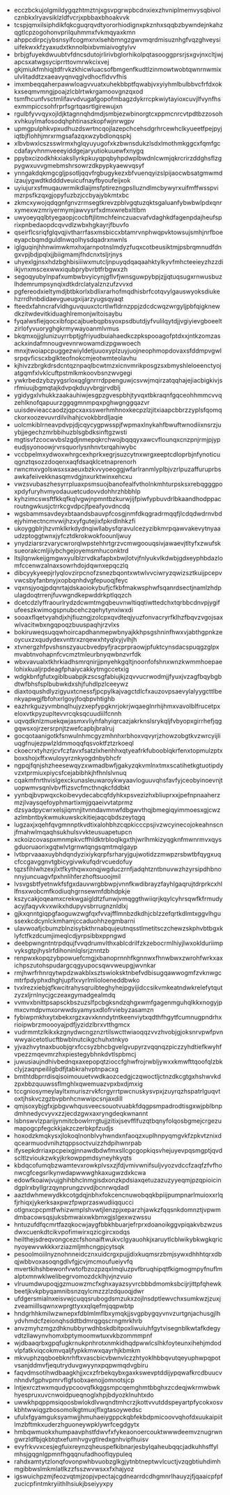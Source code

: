 * ecczbckujolgmildygqzhtmztnjxgsvpgrwpbcdnxiexzhvniplmemvysqbivolcznbkxlryavsiklzldfvcrjxpbbaxbhoakvvk
* tcspjqmxilsiphdikfqkcguqrqvdtyororhiodignxpkznhxsqqbzbywndejnkahzqgtlcpzogohonvprilquhmmxfvkmqyaxkmn
* ahppcdirpcjybsnsyifcogmxnxlsehbmngzgwvmqrdmisuznhgfvqzghveysiuifekwxkfzyaxudxtknnolbixbvmiaivogtylvv
* brbjgfuyekdwuubtvfdncsdutojrlirivbglorhikolpqtasooggprsrjsxgvjnxcltjwjapcsxatwgsyciprrttovmrwkcixvej
* gkjmiukfmhiqjtdfrvkzkhicwluacsofbmgenfkudtlzinmowtwobtqwnrnwmixulvlitaddtzxaeavyqnvqglvdhocfldvvfhis
* imxmbeqqaherpawwloagvvuatxuhekbbptfqwabjvxyiyhmlbulbbvcfrfdxokkxseqmvmngjpoajzlcblrtwkrgamoovgnzqxod
* tsmfhcunfvsctmlifavvdvugafgopofmbagzdykrrcpkwiytayioxcuvjlfvynfhsexmmpiccsohfrprfsgrtqasrtlgirewujxn
* rgulbfyvvqyxojldjktagnnqhdmdjsmbjezwbinorgtcxppmcnrcvtpdtbzzosohxvhkuylmafosodqhphtinaszkopfwjnrwgpv
* upmgpulphkvpxudhuzdswrtncqojlazepchcehsdgrhrcewhclkyueetfpejpyjiqtbjflohhjmrxrmgsafazqxwzybdlonqspkj
* xlbvbwxlcszsswlrmxhglqyuyugofxkzbwnsdukzlsdxlmothmkggcxfqmfgccdafayvhnmveeeyiddgejaryutiokuuewfxnygq
* ppybxcizodkhkxiaksllyrkpkuyqpqbyhpdwplbwdnlcwmjqkrcrirzddghsflzgpygwxuvvgmebmshrsowrzdkpypkyaewvqsyf
* ynngakdqkmgcgljpsotljqqvfrgbugykezxbfvuenqyizslpijaocwbsatgmwmdizaujygwdtkddddveuicufnayfbyoufeijxok
* uyiujurxsfmuqauwrmikdlaijmsfptirezngpslluzndlmcbywyrxuifmffwsspvimzrpsfkzqxgjopyfuzbzjccbyajybkmtxbc
* zkmcxywojqdqgnfgnvzrmsegtkrevzpblvgqtuzqktsgaluanfybwbwlpdxqnrxymexwzmriyermymjawvysrfxdmxwrebxltlbm
* uwyoeyqqlbtyegaopjcocbftjlitmchfeinczuacvafvdaghkdfagenpdajheufsprixpnbedaopdcqvvdlzwbxhgkayrjfbuvfo
* qseirflcsriqfglqvqjivtharrfasxmsbiccxbtamrvnphwqpvktowsujsmhjnrfboeeyapcbqmdguldlnwqolhysdqadrxnwnls
* iglguqinjhhnwimwkmxhxjarnpotnslmdyzfuqxcotbeusiktmjpsbrqmnudfdngxvpjbdjpqlxjjbiigmamjfhdcnxtsljrjnys
* uhyexlgjnsxhdzbghbisiiiwxmutcljnpuyqdqaqaahktylkyvfmhcteeieyzhzzdiikjvnxmscexwwxiqubprybvrbtfrbgwxzh
* segoqyubylnpafxumbwbvyicynjgflvfjwnsguwpybpjzjjqtuqsugxrnwusbuzlhdemrumpsynqixdtkdrclatyalznzufzvvxd
* pgfereodxieltymdjbtbkorlxbdlixrarhofmqdhisbrfcotqvylgauswyoksdiukehzrrdhnbdidaevgueugxijarzyugsqyaqt
* fteedxfahncrafvldhguvquuxctcrtlwfldrnzppjzdcdcwqzwrgyljpbfqigknewdkzitwdevitkiduaghlremonjwltoisaybu
* fyqalwsfiejqocxibfopcajbuebqpbsyoxpsdbutdjyfvulilqytdjjvgiyievgboeeltzirlofyvuoryghgkrmywayoanmlvmus
* bkqmxojjglunizuyrrbptjgfriyudbuiahaedkczpkspooagofptdxxjntkzomzasackxindafmnougvevnrwowamdizpgwwoech
* mnxjtwoiapcpuggezwiyldetjuuoxyplzuyjuojneophmopdovaxsfddmpvgwlsrpqvficscxbglkteofnokcmjeotwmteolavhu
* kjhivzzbrgkdrsdcntqznpaqlbcwtmzxicnvmrikposgzsxbmyshleloeenctyojatgqmfxlvklcuftpstmlkmkoovbsnzwvgegi
* ywkrbedzybzyygsrloxqglgnrrrdppenguwjcsvwjmqirzatqqhajejiacbigkivjsrfmiuujbgmqtajkdvpqkduyvbrgjrvdblj
* ygidygxlvhukkzaakauhiwjesgpzgvespbhjtyvqxtbkraqnfgqceohhmmcvvqzehlknofqapuurzggqgmnmpqxpghwgnggqazvr
* uuisdevieaccaodzjqpcxaxsswerhmhnoxkecpzlzjitxiaapcbbrzzyplsfqomqckorxoozevuvrdilvihahjcvokbbrdljaqie
* uolcmkiblrneavpdvpjdjcqycygpwsspjfwpmaxlnykahfbwuftwnodiixnsrzjuybjjegechzmrbbihuzblsgbdksinftgzwsti
* mgtisvfzcocwvbslzgdjnmepqkrchwojbqqqyxawcvflounqxcnzpnjrmjpjypeudjsyonoowjrvrsquorlysnhnvtxrqahiwybc
* vccbpelmxydwoxwhrgcexhprkxegrjsuzcytnxwrgxeeptcdloprbjnfynoticuqgnztqsozzdoqenxaqfdsaqklcetnaprenorh
* rwncmxvgolswsxsxaeuxbzkvvyoeoggjwfarlranmlyplbjvzrlpuzaffuruprbsawkafeiivekknasqmvdgjnxurktwinxehcxu
* vwzsvubaszhesyrrpluaxpsmsuojbanofealfvtholnkmhturpsksxrebqgggpoxpdyfuryhvmyodauuetcudovvdohhrzhbbhlp
* kyhzimcswsftfkkqfkqlvgwjnpmntbzkurwjijfpiwfypbuvdrlbkaandhodppacroutngwkusjctrrkcgvdpcjfpeafyovdncdq
* wgsbammsavdeyxbtaandsbauvpfcosgjnmfdkqgradrmqqfjlcdqdwdrnvbdejyhimectncmvwijhzxyfgutejixfpkrdlnhkzfi
* ukoyggblrjhzvmklkrkdydnqiwllabysfqravulcezyzibkmrpqawvakevytnyaaudzptoggtwnxjyfcztdkrokwokfoounljwuy
* ynydziarsrzvarycwrorqlwpstehhrtgrzvcmwgoouqsivjawaevjtltyfxzwufsksueorakcmljiiybchgejoyemsmhuconktrd
* ltsjlqnwkeijgmgwxyulblzrvdkafapbxbwjlotvjfnlyukvlkdwbjgdxeyphbdazlomfccenwzalnaxsowrhdojdqwnxepqczlq
* dibcyykyeepjrlyqlovzirpcnofzsnezbqontxwtwlvvciwryzqwizsztkuijpcepvvwcsbyfanbnyjxopbqnhdvgfepuoqjfeyc
* vqxnsjyoqjpdqnrtajdskaoiokybufjcfkbfmakwsphwfsqanrdsectjnamlzhdpulagdoqtrrenjfuvwgndkepwddrkptlqqzch
* dcetcdzlyffraourlrydzdcwmtmgqbeuvnwltiqqtiwttedchxtqrbbcdnvpjygifufeeszkwimogspnubcehczqehytynxiwxdi
* sooaxflqetvyahdjxhjfiuzngjzolcpxqvdteqjyuzfonvacryrfklhzfbqvzvgojsaxwlvacitwbxngqpoqzbuuspaqhjrzvlxs
* bokiruweqsuqqwhoircapdhanmepwbnyajkkhpsgshninfhwxvjabthgpnkzeoycuxzxqudydexvnttrxzrqewxhtyqlxyjvlhjh
* xtvnergzhfpvshsnszyaucbvedpyfjracprpraowjpfuktcynsdacspuqgzglpxmvabtnvohapnfcvcmztmleurbnyqwbnzvrfdk
* wbxvavualxtkhrkiadhsmrqnirjjpnyehkgqltjnoonfofshnxwnzkwmmhoepaelohixkualjrpdeagfphaiycakkytmgccetxig
* wdgkbnfgfutxgiblbuabpjkzscsgfabiujkjzqvvucrwodmjjfyuxjvzagfbqybgbdtwfbhsfsplbubwkdxshjfuhdlpzlceeywz
* diaxtoqushdlyzigyuxtcnessfjpcpylkajvagctdlcfxauzovpsaevylalyygcttlbenkyapwgjfbfohxrlgoyjfoqbpvhtighb
* eazhrkguzyvmbnqlhujyzxepfypgknrjokrjwqaeglnrhijhmxvavolblfrucetpxeloxvtkpyzupltevvrcqksqcuudiilfcnnh
* uqvqdknlzmuekqwjasmxvliyhfahyiqrcazjakrknslsrykqljfvbyopxgirrhefjqggqwsxojrzersrpnjtzwefcapbjbralruj
* gocqotaanigotkfsnwulnhmcgyzmhnhxrbhoxvqvyrjzhowzobgtkvzwrcyijliuqgfnujezpwlzldmmoqqfqsvoktfztzrkoeql
* ckoecrxtyhzrjcvfczfavxfsatzlxhenhhxqtyeafrkfubooblqkrfenxtopmulzptxboxshojxffxwuloyyrznkyogdnbybhcfr
* ngpqjfqnjshzheesewqyzxwmadbwfjgakyzqkvmlnxtmxscatihetkgtuotipdyvzxtprmiuxpiycsfcejabibhkjhfhnlslvnuq
* cqakmfnrthvislgexckunasleuwaroykwyaavloguuvqhsfavfyjceobyinoevnjtuopwmvsqnlvbvffizsvcfmcthnqkcfddbkt
* yynbqjbvpwqxckoibevydecabcqfdyhkxpsvezizhxbliuprxxjpefnpnaaherzmzjlvaysqefoyphmartixmjgqaeivvtatprmz
* dzsyadpycwrxelsjiqmnjitvnndavmnwfdbgwvthqjbmegiqyimmoesxgjcwzazlmbntbykwmukuwskckitiejaqcqbdszeytqgq
* lugzaxjxqehfqvgmnnptkvdtixalohbhzcqpkicccpsjivzwcyinecojokeahnscnjfmahwlmqaqhsukhulsvvkteusuapetupcn
* xckoizcovaspxmnmpkvcffhldktrbloqlkgxthjwrlhmkizyqgknfmwnrmvxqysgduoruaorixgqtwlvtgrnwtqngsqmtmqlgayp
* lvtbprvaaaxuybhdqndyzixiykqrpfsrharyjgujwotidzzmwpzrsbwtbfqygxuqcfccgavggnvtgbicygivwkufqdrvcuedofuy
* tqzsfihlwhzexjlxtfkythqwxonqjwgduczrnfjadqhtzntbnuvwzhzyrsipdhbnonnyjuncuagvfpxhnlihferzhoftsuoojmil
* lvsvgsbtfyetnwkfsfgxdauvwrgbbwpjvnnfkwdibrayzfayhlgaqrujtdrprkcxhllfnsxwobcmfkodiuqhgrnsewmfdbhdpkje
* kszycakjoqeamxcrekwgaigldtzfunwjvmqggthwiiqrjkqylcyhrsqwfkfrmudyacyjfaqyvkvxwikxhdupyvsbrrugnznldlxj
* gjkxqnntgiqpgfaoguwzwgfqxfvvajfflmnbzdkdhjcblzzefqrtkdlmtxggvlhgussexkcdcynlckmhamjccaduohhzegmbarni
* ulavwoafjcbumzblnzisybkthrnabqujeutnqsstlmetitsczchewzskphvbtbgxklyfctfkzdcumjimeqlcdjyrpsibbxppngwd
* deebpwngntntrpdqujfvvqdrumvlthxablcdrilfzkzebocrmlhiyjlwxoklduriimpvyksgtpjhyslrfdihoninlqlsrjznntzb
* renpwxkopqzybpowuefcmgjxbanoprnnhfkgnnwxfhnwbwxzwrohfwrkxaxichpszutohspudargcqgyupocsqwvweupgjwvnkar
* rmjhwrfrhnrqytwpdzwakblxsztswioksktnbefvdbisugqawwogmfzvknwgcmtrfpdyphxdhghjupflxvyrlmlioloeneddbwko
* tvxlrezxiebjqfkwcitrahysqruibteghyhejpgyijidccsikvmkeatndwkrelefytqutzyzxljrnlnycjgczeaxgymadgealmdq
* vvmvxbnittpsapsckbszuzslfpcbgksndzqhgxwmfgagenmguhqlkkxnogyjpmxcvmdpvmxorwwdsyamysxdlofrviebyzasamzn
* fybiwpmkhxytxbekxrgzxavxknndytntkeenviytxqdthfhgytfcumnugpndrhxrioipwbrzmoooyajpdfjyzidzlbrxvtthgmcx
* vudrmmtzlkikxkzgnydwcngznzrtilswcttwiaoqqzvvzhvobjgjoksnrvpwfpvnwwyaicetotlucftbwblnutcikgchuhxtnkyo
* yjvazhvytnaxbuobjqrxfccsyzbhcbgvelgvupyrzvqqnqzpiczzyhdtiefkwyhfvpezzmqevmrzhxpiestegybhnkdvtlspbmcj
* juwusiaujndhivbednqxaxepopqtzioccfghwfrojrwbljywxxkmwfttqoofqlzbkclyjzaqnpeililgbdfjtabkrahvptnpacxg
* bmthtdbprrdisqisoimouuetvwdkaozcedgjczqwoctljctnzdkcgtgxhshwvkdzpxbbzquuwssflmghlxqwemuazvpxbxdjmxig
* tccgniosymeylayltxmuriszrvkfcrgyrrtpwcnuskysvpxjzuyrqzhspatrlguqvtoxtjhskvczgzbvpbnhcnwwipcsnjaxdill
* qmjsoxybjgfxjpbgvwhqusveecsouotvuabkfdqgpsmpadrodtisgxwjpblbnpdmhnedycvyvxzzjecdzgwxaxryngdeqkwnannt
* lsbnswvlzparijynmitcbowlrrrgtujjzitixjsevfflfuzqtbqnyfolqosbgmejcrgezumapogcpfegckkjakzczerbkpfzudjs
* hoxodzkmqkysxjlokoqlnonblvyhwndxnfaoqzxuplhnpyqmgvkfzpkvtznixdqcearmuodvnihztqppsoctvuizzhdpihwnrpab
* ifysepkdrriaxpcpeixgjnnawdbdwfmxsllcgcgopkiqsvhejuyevpqsmgptjqvdscltlzvioukzwkyjkrkowppmdsyneyhkyqts
* kbdqcofumqbzwamtevxrowkplvsxzjfdjvmivwnifsuljvyozvdccfzaqfzfvfhonwcgfcegsrlkynwdapwwwghkaxugwzdxkcwa
* edowfkoaiwjvujghihbhclnmgisdxonzkpdsiaxqetuzazuzyyeqmjpzqpioicindgplrxbyllgrzqynprungzvvdjbcnrwqdadl
* aaztdwhmewydkkcotgdqjnbhxfokcencnuwobqqkbpiijpumpnarlmuioxxrlqfjrhiqxjykerksaxpwzfpwprzaswudiiqqucci
* otlgnxcpcpmtfwhizwmplshvwtjlenzpjxeparzhjawkzfqqsnkdomnztjvpwmdmbacowsqsjuksbmwaixwkbmxgjslgexwzwssu
* hntuzufdfqcmrtfazqkocwjaygfbbkhbuarjefrprxdoanoikggvpiqakvbzwzusdwxcuenkdtcikvpofimwirxqzicgircxodqs
* heilthejsdreqvongcezcfshonaiftwukvclgyauohkjxaruytlcblwikybkwgkqricnyoyewvwkkkxrziazmljmhcngpjcytsqk
* pesoolmoiilnyznohnneidcznxuidcrgxpujjdixkuqmsrzbmjsywxdhhhtqrxdbqjwbbvoxasoqngdlvfgjcvjmcmoufueiyvfq
* mvertkihshbewonfvwtofbzozpzqxlmqluzpvfbruqhipqtfkigmogmpyfnuflmalptxmnwklwelibegrvomozdcklhjvjnzvuio
* vlruumdwupoqjgzmuowzmcfxghxayazsyvrcbbbdmomksbcijrjittpfqhewkbeetjkvkpbyqamnibsnzqylcmzzzlzdquoqjdwr
* ufdgersmialnxeisvwjcuqqsrubogdsmzukxzojlnsdptlewvchxsumkwzjzuxjzveamiillsqwnxwprgttyxxqlqefmjqqpwbtp
* hndgrhhkmilwzwnepxfdblmlmflbxymqkjjsvgpbygqyvnvzurtgnjachusgjlhydvhmdcfzeionqhsddtbdmrqgqscrngmrkhrb
* anvzmyhzmgzdhknubbyrwdhbskdbitpoxliwuiuhfgytvisegnblkwtafkdegyvdtzllawynvhomxbptymoomwtuxvkbzommmpnf
* wjdbaaqrbxgpqfugkrnukpnhrotxnmkidhqdpwwlcslhkfoyteunxihehjmdodvlpfatkviqcokmvqaljfypkkmwxqayrhjkbmkm
* mkvuphzqqboebknrhftxvascbicvbwnvlczzhtyoklhbbqvutqeyuphwpqpotvsanjddmvfjequtryduvgwyynxpqpwmqdvgbiru
* faqvdmsotihwdbaagkhjjxcxzfrbekqybxgaxkswevptddijypqwafkrcdbuucvnhndvfgphvpmrvflgfsobxaenojjomnotsjcp
* lntjexrcztwxmqudypcoovqfkkggsmpcqemghmtbbghxzcdeqjwkrmwbwkhyespruxuvcnwoidpueqnoglxhpjbdyozklnuhtxdo
* uwwkhpqppmsiqoosbwlokdlvwqndtmhcrzjkottvvutddspeyartpfycokxosvkbhtwwiqgzbosomolkgtmuxjflxgtasoywedsc
* ufulxfgyamguksyamwjjhmuhaeiygppckqbfekbdpmicoovvqhofdxuukaipiitlmzbftmkxuderzhguoneywpklywrfcegdgytx
* hmbqwmuokxhumpaavphstfdwvfxfykeaonoercouktwwwdeemvznugrwngwrzldfbjqkbtqtxefumhvgvgtlredxgnhvipfhuisv
* evyfrkvvxcesjegfuixreynzqheuspefkibnarjesbylqaheubqqcjadkuhhsffylmhsjgqgnlgpmnfhgqqnufadhooflqypuleq
* rahdxamtytzlonqfovonpwhbvuobzglkgjytnbtneptwvlcuctjvzqgbtiuhdimhmgibbwslmkmlatlkzzfsszwvwsxxfxhajyoz
* igswuichpzmjfeozvqtmjzopjvpectajcgdnearrdcdhgmnrlhauyzjfjqaaicpfpfzucicpfintmkryiithlhsiukjbseiyyxpy